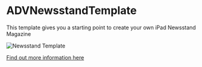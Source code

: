 ADVNewsstandTemplate
=========

This template gives you a starting point to create your own iPad Newsstand Magazine

![Newsstand Template](http://www.appdesignvault.com/wp-content/uploads/2013/03/mag-0.png)

[Find out more information here](http://www.appdesignvault.com/portfolio/magrack)


